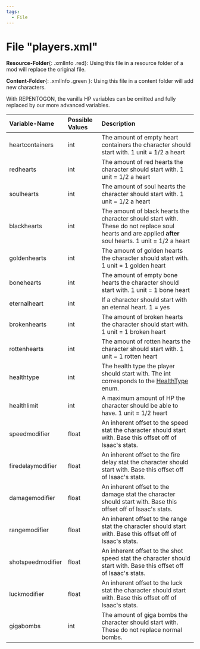 ```yaml
---
tags:
  - File
---
```

# File "players.xml"

**Resource-Folder**{: .xmlInfo .red}: Using this file in a resource folder of a mod will replace the original file.

**Content-Folder**{: .xmlInfo .green }: Using this file in a content folder will add new characters.

With REPENTOGON, the vanilla HP variables can be omitted and fully replaced by our more advanced variables.

| Variable-Name | Possible Values | Description |
|:--|:--|:--|
|heartcontainers|int|The amount of empty heart containers the character should start with. 1 unit = 1/2 a heart|
|redhearts|int|The amount of red hearts the character should start with. 1 unit = 1/2 a heart|
|soulhearts|int|The amount of soul hearts the character should start with. 1 unit = 1/2 a heart|
|blackhearts|int|The amount of black hearts the character should start with. These do not replace soul hearts and are applied **after** soul hearts. 1 unit = 1/2 a heart|
|goldenhearts|int|The amount of golden hearts the character should start with. 1 unit = 1 golden heart|
|bonehearts|int|The amount of empty bone hearts the character should start with. 1 unit = 1 bone heart|
|eternalheart|int|If a character should start with an eternal heart. 1 = yes|
|brokenhearts|int|The amount of broken hearts the character should start with. 1 unit = 1 broken heart|
|rottenhearts|int|The amount of rotten hearts the character should start with. 1 unit = 1 rotten heart|
|healthtype|int|The health type the player should start with. The int corresponds to the [HealthType](../enums/HealthType.md) enum.|
|healthlimit|int|A maximum amount of HP the character should be able to have. 1 unit = 1/2 heart|
|speedmodifier|float|An inherent offset to the speed stat the character should start with. Base this offset off of Isaac's stats.|
|firedelaymodifier|float|An inherent offset to the fire delay stat the character should start with. Base this offset off of Isaac's stats.|
|damagemodifier|float|An inherent offset to the damage stat the character should start with. Base this offset off of Isaac's stats.|
|rangemodifier|float|An inherent offset to the range stat the character should start with. Base this offset off of Isaac's stats.|
|shotspeedmodifier|float|An inherent offset to the shot speed stat the character should start with. Base this offset off of Isaac's stats.|
|luckmodifier|float|An inherent offset to the luck stat the character should start with. Base this offset off of Isaac's stats.|
|gigabombs|int|The amount of giga bombs the character should start with. These do not replace normal bombs.|